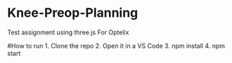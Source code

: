 # Knee-Preop-Planning
Test assignment using three.js For Optelix

#How to run
    1. Clone the repo
    2. Open it in a VS Code
    3. npm install
    4. npm start
